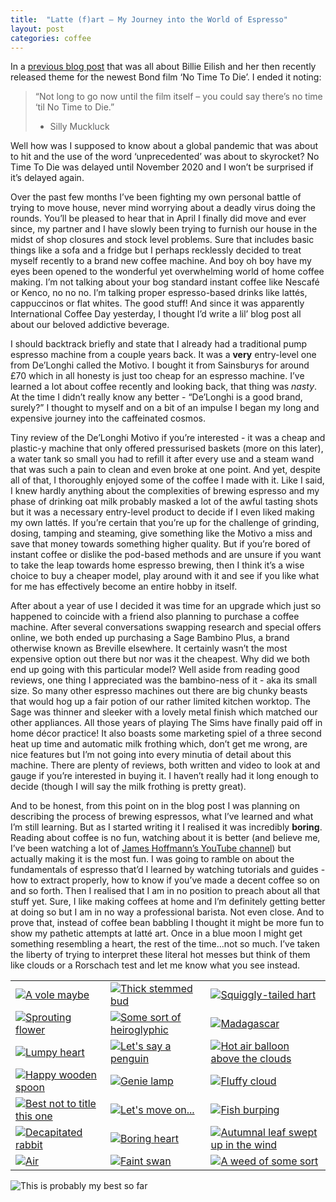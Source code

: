 ```yaml
---
title:  "Latte (f)art – My Journey into the World of Espresso"
layout: post
categories: coffee
---
```


In a [previous blog post]({{site.url}}/2020/02/no-time-to-eilish/) that was all about Billie Eilish and her then recently released theme for the newest Bond film ‘No Time To Die’. I ended it noting:

> “Not long to go now until the film itself – you could say there’s no time ‘til No Time to Die.”
> - Silly Muckluck

Well how was I supposed to know about a global pandemic that was about to hit and the use of the word ‘unprecedented’ was about to skyrocket? No Time To Die was delayed until November 2020 and I won’t be surprised if it’s delayed again.

<!-- readmore -->

Over the past few months I’ve been fighting my own personal battle of trying to move house, never mind worrying about a deadly virus doing the rounds. You’ll be pleased to hear that in April I finally did move and ever since, my partner and I have slowly been trying to furnish our house in the midst of shop closures and stock level problems. Sure that includes basic things like a sofa and a fridge but I perhaps recklessly decided to treat myself recently to a brand new coffee machine. And boy oh boy have my eyes been opened to the wonderful yet overwhelming world of home coffee making. I’m not talking about your bog standard instant coffee like Nescafé or Kenco, no no no. I’m talking proper espresso-based drinks like lattés, cappuccinos or flat whites. The good stuff! And since it was apparently International Coffee Day yesterday, I thought I’d write a lil’ blog post all about our beloved addictive beverage.

I should backtrack briefly and state that I already had a traditional pump espresso machine from a couple years back. It was a **very** entry-level one from De’Longhi called the Motivo. I bought it from Sainsburys for around £70 which in all honesty is just too cheap for an espresso machine. I’ve learned a lot about coffee recently and looking back, that thing was _nasty_. At the time I didn’t really know any better - “De’Longhi is a good brand, surely?” I thought to myself and on a bit of an impulse I began my long and expensive journey into the caffeinated cosmos.

Tiny review of the De’Longhi Motivo if you’re interested - it was a cheap and plastic-y machine that only offered pressurised baskets (more on this later), a water tank so small you had to refill it after every use and a steam wand that was such a pain to clean and even broke at one point. And yet, despite all of that, I thoroughly enjoyed some of the coffee I made with it. Like I said, I knew hardly anything about the complexities of brewing espresso and my phase of drinking oat milk probably masked a lot of the awful tasting shots but it was a necessary entry-level product to decide if I even liked making my own lattés. If you’re certain that you’re up for the challenge of grinding, dosing, tamping and steaming, give something like the Motivo a miss and save that money towards something higher quality. But if you’re bored of instant coffee or dislike the pod-based methods and are unsure if you want to take the leap towards home espresso brewing, then I think it’s a wise choice to buy a cheaper model, play around with it and see if you like what for me has effectively become an entire hobby in itself.

After about a year of use I decided it was time for an upgrade which just so happened to coincide with a friend also planning to purchase a coffee machine. After several conversations swapping research and special offers online, we both ended up purchasing a Sage Bambino Plus, a brand otherwise known as Breville elsewhere. It certainly wasn’t the most expensive option out there but nor was it the cheapest. Why did we both end up going with this particular model? Well aside from reading good reviews, one thing I appreciated was the bambino-ness of it - aka its small size. So many other espresso machines out there are big chunky beasts that would hog up a fair potion of our rather limited kitchen worktop. The Sage was thinner and sleeker with a lovely metal finish which matched our other appliances. All those years of playing The Sims have finally paid off in home décor practice! It also boasts some marketing spiel of a three second heat up time and automatic milk frothing which, don’t get me wrong, are nice features but I’m not going into every minutia of detail about this machine. There are plenty of reviews, both written and video to look at and gauge if you’re interested in buying it. I haven’t really had it long enough to decide (though I will say the milk frothing is pretty great).

And to be honest, from this point on in the blog post I was planning on describing the process of brewing espressos, what I’ve learned and what I’m still learning. But as I started writing it I realised it was incredibly **boring**. Reading about coffee is no fun, watching about it is better (and believe me, I’ve been watching a lot of [James Hoffmann’s YouTube channel](https://www.youtube.com/channel/UCMb0O2CdPBNi-QqPk5T3gsQ)) but actually making it is the most fun. I was going to ramble on about the fundamentals of espresso that’d I learned by watching tutorials and guides - how to extract properly, how to know if you’ve made a decent coffee so on and so forth. Then I realised that I am in no position to preach about all that stuff yet. Sure, I like making coffees at home and I’m definitely getting better at doing so but I am in no way a professional barista. Not even close. And to prove that, instead of coffee bean babbling I thought it might be more fun to show my pathetic attempts at latté art. Once in a blue moon I might get something resembling a heart, the rest of the time...not so much. I’ve taken the liberty of trying to interpret these literal hot messes but think of them like clouds or a Rorschach test and let me know what you see instead.

|   |   |   |
|---|---|---|
| [![A vole maybe]({{site.url}}/assets/images/2020/10/a-vole-maybe.jpeg)]({{site.url}}/assets/images/2020/10/a-vole-maybe.jpeg) | [![Thick stemmed bud]({{site.url}}/assets/images/2020/10/thick-stemmed-bud.jpeg)]({{site.url}}/assets/images/2020/10/thick-stemmed-bud.jpeg) | [![Squiggly-tailed hart]({{site.url}}/assets/images/2020/10/squiggly-tailed-heart.jpeg)]({{site.url}}/assets/images/2020/10/squiggly-tailed-hear.jpeg) |
| [![Sprouting flower]({{site.url}}/assets/images/2020/10/sprouting-flower.jpeg)]({{site.url}}/assets/images/2020/10/sprouting-flower.jpeg) | [![Some sort of heiroglyphic]({{site.url}}/assets/images/2020/10/some-sort-of-heiroglyphic.jpeg)]({{site.url}}/assets/images/2020/10/some-sort-of-heiroglyphic.jpeg) | [![Madagascar]({{site.url}}/assets/images/2020/10/madagascar.jpeg)]({{site.url}}/assets/images/2020/10/madagascar.jpeg) |
| [![Lumpy heart]({{site.url}}/assets/images/2020/10/lumpy-heart.jpeg)]({{site.url}}/assets/images/2020/10/lumpy-heart.jpeg) | [![Let's say a penguin]({{site.url}}/assets/images/2020/10/lets-say-a-penguin.jpeg)]({{site.url}}/assets/images/2020/10/lets-say-a-penguin.jpeg) | [![Hot air balloon above the clouds]({{site.url}}/assets/images/2020/10/hot-air-balloon-above-the-clouds.jpeg)]({{site.url}}/assets/images/2020/10/hot-air-balloon-above-the-clouds.jpeg) |
| [![Happy wooden spoon]({{site.url}}/assets/images/2020/10/happy-wooden-spoon.jpeg)]({{site.url}}/assets/images/2020/10/happy-wooden-spoon.jpeg) | [![Genie lamp]({{site.url}}/assets/images/2020/10/genie-lamp.jpeg)]({{site.url}}/assets/images/2020/10/genie-lamp.jpeg) | [![Fluffy cloud]({{site.url}}/assets/images/2020/10/fluffy-cloud.jpeg)]({{site.url}}/assets/images/2020/10/fluffy-cloud.jpeg) |
| [![Best not to title this one]({{site.url}}/assets/images/2020/10/best-not-to-title-this-one.jpeg)]({{site.url}}/assets/images/2020/10/best-not-to-title-this-one.jpeg) | [![Let's move on...]({{site.url}}/assets/images/2020/10/lets-move-on.jpeg)]({{site.url}}/assets/images/2020/10/lets-move-on.jpeg) | [![Fish burping]({{site.url}}/assets/images/2020/10/fish-burping.jpeg)]({{site.url}}/assets/images/2020/10/fish-burping.jpeg) |
| [![Decapitated rabbit]({{site.url}}/assets/images/2020/10/decapitated-rabbit.jpeg)]({{site.url}}/assets/images/2020/10/decapitated-rabbit.jpeg) | [![Boring heart]({{site.url}}/assets/images/2020/10/boring-heart.jpeg)]({{site.url}}/assets/images/2020/10/boring-heart.jpeg) | [![Autumnal leaf swept up in the wind]({{site.url}}/assets/images/2020/10/autumnal-leaf-swept-up-in-the-rain.jpeg)]({{site.url}}/assets/images/2020/10/autumnal-leaf-swept-up-in-the-rain.jpeg) |
| [![Air]({{site.url}}/assets/images/2020/10/air.jpeg)]({{site.url}}/assets/images/2020/10/air.jpeg) | [![Faint swan]({{site.url}}/assets/images/2020/10/faint-swan.jpeg)]({{site.url}}/assets/images/2020/10/faint-swan.jpeg) | [![A weed of some sort]({{site.url}}/assets/images/2020/10/a-weed-of-some-sort.jpeg)]({{site.url}}/assets/images/2020/10/a-weed-of-some-sort.jpeg) |
![This is probably my best so far]({{site.url}}/assets/images/2020/10/probably-my-best-so-far.jpeg)
